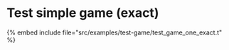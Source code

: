 # Test simple game (exact)


{% embed include file="src/examples/test-game/test_game_one_exact.t" %}


